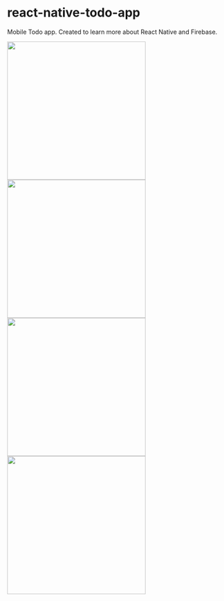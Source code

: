 # react-native-todo-app

Mobile Todo app. Created to learn more about React Native and Firebase.

<img src="https://github.com/vezhdelit/react-native-todo-app/assets/57722783/773662d4-afe8-40fb-90c4-222c6c537799" width="320">
<img src="https://github.com/vezhdelit/react-native-todo-app/assets/57722783/0bc099be-0b68-46ca-9d6a-58a58b3b0d53" width="320">
<img src="https://github.com/vezhdelit/react-native-todo-app/assets/57722783/ec52acf4-26cf-40a2-9986-86feae0106d5" width="320">
<img src="https://github.com/vezhdelit/react-native-todo-app/assets/57722783/e9081ad7-a3b5-434e-84df-914a2c67f38e" width="320">

